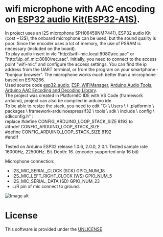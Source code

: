# wifi microphone with AAC encoding on <a href="https://docs.ai-thinker.com/en/esp32-audio-kit" rel="nofollow">ESP32 audio Kit(ESP32-A1S)</a>.

  In project uses an  I2S microphone SPH0645(INMP441), ESP32 audio Kit (cost ~12$), the onboard microphone can be used, but the sound quality is poor. 
  Since the encoder uses a lot of memory, the use of PSRAM is necessary (included on the board).   
  To play audio insert in vlc  "http:\\\wifi-mic.local:8080\rec.aac" or "http:\\\ip_of_mic:8080\rec.aac".
  Initially, you need to connect to the access point "wifi-mic" and configure the access settings.
  You can find the ip address from the UART terminal, or from the program on your smartphone - "bonjour browser".
  The microphone works much better than a microphone based on ESP8266.  
  Used source code <a href="https://github.com/atomic14/esp32_audio" rel="nofollow">esp32_audio</a>, <a href="https://github.com/khoih-prog/ESP_WiFiManager"    rel="nofollow">ESP_WiFiManager</a>, <a href="https://github.com/pschatzmann/arduino-audio-tools" rel="nofollow">Arduino Audio Tools</a>, <a href="https://github.com/pschatzmann/arduino-fdk-aac" rel="nofollow">Arduino AAC Encoding and Decoding Library</a>.  
  The project was created in  PlatformIO IDE with VS Code (framework arduino), project can also be compiled in arduino ide.   
  To be able to resize the stack, you need to edit "C: \ Users \ <user> \ .platformio \ packages \ framework-arduinoespressif32 \ tools \ sdk \ include \ config \ sdkconfig.h" :  
  replace #define CONFIG_ARDUINO_LOOP_STACK_SIZE 8192
  to  
  #ifndef CONFIG_ARDUINO_LOOP_STACK_SIZE  
   #define CONFIG_ARDUINO_LOOP_STACK_SIZE 8192  
  #endif  
  
  Tested on Arduino ESP32 release 1.0.6, 2.0.0, 2.0.1.
  Tested sample rate 16000Hz, 22500Hz.
  Bit-Depth: 16. (encoder supported only 16 bit)
  
  Microphone connection: 
  - I2S_MIC_SERIAL_CLOCK      (SCK)      GPIO_NUM_18
  - I2S_MIC_LEFT_RIGHT_CLOCK  (WS)       GPIO_NUM_5
  - I2S_MIC_SERIAL_DATA       (SD)       GPIO_NUM_23
  - L/R pin of mic connect to ground.
  
  ![Image alt](https://docs.ai-thinker.com/_media/esp32/esp32-audio-kit2.png)

# License

  This software is provided under the  <a href="http://unlicense.org/" rel="nofollow">UNLICENSE</a>

